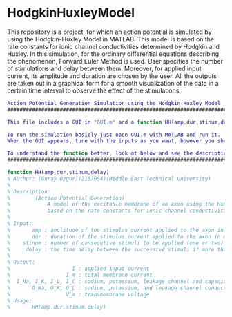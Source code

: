 # HodgkinHuxleyModel

This repository is a project, for which an action potential is simulated by using the Hodgkin-Huxley Model in MATLAB. This model is based on the rate constants for ionic channel conductivities determined by Hodgkin and Huxley. In this simulation, for the ordinary differential equations describing the phenomenon, Forward Euler Method is used. User specifies the number of stimulations and delay between them. Moreover, for applied input current, its amplitude and duration are chosen by the user. All the outputs are taken out in a graphical form for a smooth visualization of the data in a certain time interval to observe the effect of the stimulations.

```Matlab
Action Potential Generation Simulation using the Hodgkin-Huxley Model
##############################################################################################################################################

This file includes a GUI in "GUI.m" and a function HH(amp,dur,stinum,delay) that GUI uses in "HH.m".

To run the simulation basicly just open GUI.m with MATLAB and run it. 
When the GUI appears, tune with the inputs as you want, however you should be careful about it, inputs given out of range result in an empty plot. TUNE IT CAREFULLY.

To understand the function better, look at below and see the description of the function. OR better just look at the code in "HH.m".
##############################################################################################################################################

function HH(amp,dur,stinum,delay)
% Author: (Guray Ozgur)(2167054)(Middle East Technical University)
%
% Description: 
% 	     (Action Potential Generation)
%            A model of the excitable membrane of an axon using the Hudgkin-Huxley (H&H) network model
%            based on the rate constants for ionic channel conductivities determined by H&H
%
% Input:
%      	amp : amplitude of the stimulus current applied to the axon in uA/cm^2
%       dur : duration of the stimulus current applied to the axon in miliseconds
%    stinum : number of consecutive stimuli to be applied (one or two)
%     delay : the time delay between the successive stimuli if more than one stimulus is applied in miliseconds
%
% Output:
%            	     I : applied input current
%                  I_m : total membrane current 
%  I_Na, I_K, I_L, I_C : sodium, potassium, leakage channel and capacitive currents
%       G_Na, G_K, G_L : sodium, potassium, and leakage channel conductances
%                  V_m : transmembrane voltage
% Usage:
%       HH(amp,dur,stinum,delay)  
```
